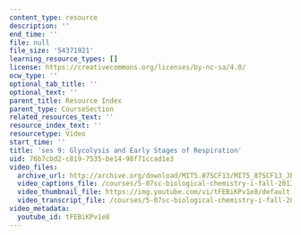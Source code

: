 ```yaml
---
content_type: resource
description: ''
end_time: ''
file: null
file_size: '54371921'
learning_resource_types: []
license: https://creativecommons.org/licenses/by-nc-sa/4.0/
ocw_type: ''
optional_tab_title: ''
optional_text: ''
parent_title: Resource Index
parent_type: CourseSection
related_resources_text: ''
resource_index_text: ''
resourcetype: Video
start_time: ''
title: 'ses 9: Glycolysis and Early Stages of Respiration'
uid: 76b7cbd2-c819-7535-be14-98f71ccad1e3
video_files:
  archive_url: http://archive.org/download/MIT5.07SCF13/MIT5_07SCF13_JE-Ses09_300k.mp4
  video_captions_file: /courses/5-07sc-biological-chemistry-i-fall-2013/766345d300d9507db6b2642adc368093_tFEBiKPv1e8.vtt
  video_thumbnail_file: https://img.youtube.com/vi/tFEBiKPv1e8/default.jpg
  video_transcript_file: /courses/5-07sc-biological-chemistry-i-fall-2013/75071e8769f6a9e192d0abdad6fba607_tFEBiKPv1e8.pdf
video_metadata:
  youtube_id: tFEBiKPv1e8
---
```


